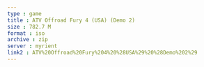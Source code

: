 ```yaml
---
type : game
title : ATV Offroad Fury 4 (USA) (Demo 2)
size : 782.7 M
format : iso
archive : zip
server : myrient
link2 : ATV%20Offroad%20Fury%204%20%28USA%29%20%28Demo%202%29
---
```

